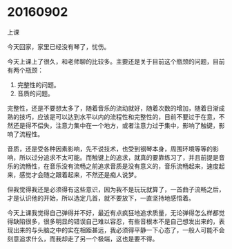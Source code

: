 # 20160902

上课

今天回家，家里已经没有琴了，忧伤。

今天上课上了很久，和老师聊的比较多。主要还是关于目前这个瓶颈的问题，目前有两个瓶颈：

1. 完整性的问题。
2. 音质的问题。

完整性，还是不要想太多了，随着音乐的流动就好，随着次数的增加，随着日渐成熟的技巧，应该是可以达到水平以内的流程性和完整性的，目前不要过于在意，不然还是得不偿失，注意力集中在一个地方，或者注意力过于集中，影响了触键，影响了流程性。

音质，还是受各种因素影响，先不说技术，也受到钢琴本身，周围环境等等的影响，所以过分追求不太可能。而触键上的追求，就真的要靠练习了，并且前提是音乐的流畅性，在音乐没有流畅之前追求音质是没有意义的，音乐流畅起来，速度起来，感觉才会随之跟着起来，不然还是痴人说梦。

但我觉得我还是必须得有这些意识，因为我不是玩玩就算了，一首曲子流畅之后，才是认识他的开始，所以选定几首，就不要放下，一直坚持地感悟着。

今天上课我觉得自己弹得并不好，最近有点疯狂地追求质量，无论弹得怎么样都觉得缺陷很多，很多明显的错误自己难以容忍，有些音根本不是自己想发出来的，表现出来的与头脑之中的实在相距甚远，我必须得平静一下心态了，一般人可能不会刻意追求什么，而我却走了另一个极端，这也是要不得。

